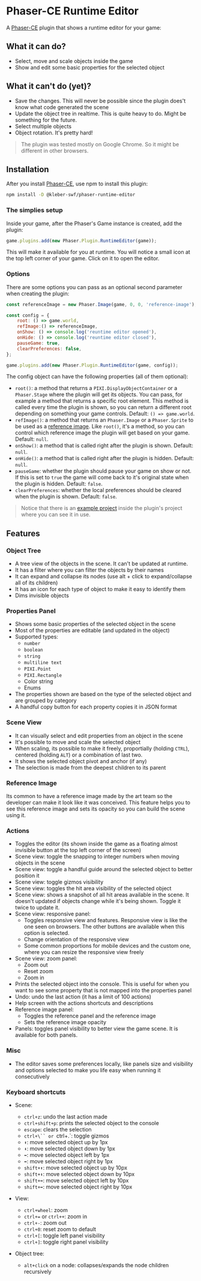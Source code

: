 # Phaser-CE Runtime Editor

A [Phaser-CE] plugin that shows a runtime editor for your game:

## What it can do?

-   Select, move and scale objects inside the game
-   Show and edit some basic properties for the selected object

## What it can't do (yet)?

-   Save the changes. This will never be possible since the plugin does't know what code generated the scene
-   Update the object tree in realtime. This is quite heavy to do. Might be something for the future.
-   Select multiple objects
-   Object rotation. It's pretty hard!

> The plugin was tested mostly on Google Chrome. So it might be different in other browsers.

## Installation

After you install [Phaser-CE], use npm to install this plugin:

```bash
npm install -D @kleber-swf/phaser-runtime-editor
```

### The simplies setup

Inside your game, after the Phaser's Game instance is created, add the plugin:

```js
game.plugins.add(new Phaser.Plugin.RuntimeEditor(game));
```

This will make it available for you at runtime. You will notice a small icon at the top left corner of your game. Click on it to open the editor.

### Options

There are some options you can pass as an optional second parameter when creating the plugin:

```js
const referenceImage = new Phaser.Image(game, 0, 0, 'reference-image'),

const config = {
	root: () => game.world,
    refImage:() => referenceImage,
    onShow: () => console.log('reuntime editor opened'),
    onHide: () => console.log('reuntime editor closed'),
    pauseGame: true,
    clearPreferences: false,
};

game.plugins.add(new Phaser.Plugin.RuntimeEditor(game, config));
```

The config object can have the following properties (all of them optional):

-   `root()`: a method that returns a `PIXI.DisplayObjectContainer` or a `Phaser.Stage` where the plugin will get its objects. You can pass, for example a method that returns a specific root element. This method is called every time the plugin is shown, so you can return a different root depending on something your game controls. Default: `() => game.world`.
-   `refImage()`: a method that returns an `Phaser.Image` or a `Phaser.Sprite` to be used as a [reference image](#reference-image). Like `root()`, it's a method, so you can control which reference image the plugin will get based on your game. Default: `null`.
-   `onShow()`: a method that is called right after the plugin is shown. Default: `null`.
-   `onHide()`: a method that is called right after the plugin is hidden. Default: `null`.
-   `pauseGame`: whether the plugin should pause your game on show or not. If this is set to `true` the game will come back to it's original state when the plugin is hidden. Default: `false`.
-   `clearPreferences`: whether the local preferences should be cleared when the plugin is shown. Default: `false`.

> Notice that there is an [example project] inside the plugin's project where you can see it in use.

## Features

### Object Tree

-   A tree view of the objects in the scene. It can't be updated at runtime.
-   It has a filter where you can filter the objects by their names
-   It can expand and collapse its nodes (use alt + click to expand/collapse all of its children)
-   It has an icon for each type of object to make it easy to identify them
-   Dims invisible objects

### Properties Panel

-   Shows some basic properties of the selected object in the scene
-   Most of the properties are editable (and updated in the object)
-   Supported types:
    -   `number`
    -   `boolean`
    -   `string`
    -   `multiline text`
    -   `PIXI.Point`
    -   `PIXI.Rectangle`
    -   Color string
    -   Enums
-   The properties shown are based on the type of the selected object and are grouped by category
-   A handful copy button for each property copies it in JSON format

### Scene View

-   It can visually select and edit properties from an object in the scene
-   It's possible to move and scale the selected object
-   When scaling, its possible to make it freely, proportially (holding `CTRL`), centered (holding `ALT`) or a combination of last two.
-   It shows the selected object pivot and anchor (if any)
-   The selection is made from the deepest children to its parent

### Reference Image

Its common to have a reference image made by the art team so the developer can make it look like it was conceived. This feature helps you to see this reference image and sets its opacity so you can build the scene using it.

### Actions

-   Toggles the editor (its shown inside the game as a floating almost invisible button at the top left corner of the screen)
-   Scene view: toggle the snapping to integer numbers when moving objects in the scene
-   Scene view: toggle a handful guide around the selected object to better position it
-   Scene view: toggle gizmos visibility
-   Scene view: toggles the hit area visibility of the selected object
-   Scene view: shows a snapshot of all hit areas available in the scene. It doesn't updated if objects change while it's being shown. Toggle it twice to update it.
-   Scene view: responsive panel:
    -   Toggles responsive view and features. Responsive view is like the one seen on browsers. The other buttons are available when this option is selected.
    -   Change orientation of the responsive view
    -   Some common proportions for mobile devices and the custom one, where you can resize the responsive view freely
-   Scene view: zoom panel:
    -   Zoom out
    -   Reset zoom
    -   Zoom in
-   Prints the selected object into the console. This is useful for when you want to see some property that is not mapped into the properties panel
-   Undo: undo the last action (it has a limit of 100 actions)
-   Help screen with the actions shortcuts and descriptions
-   Reference image panel:
    -   Toggles the reference panel and the reference image
    -   Sets the reference image opacity
-   Panels: toggles panel visibility to better view the game scene. It is available for both panels.

### Misc

-   The editor saves some preferences locally, like panels size and visibility and options selected to make you life easy when running it consecutively

### Keyboard shortcuts

-   Scene:

    -   `ctrl+z`: undo the last action made
    -   `ctrl+shift+p`: prints the selected object to the console
    -   `escape`: clears the selection
    -   ` ctrl+\`` or  `ctrl+.`: toggle gizmos
    -   `⬆`: move selected object up by 1px
    -   `⬇`: move selected object down by 1px
    -   `⬅`: move selected object left by 1px
    -   `➡`: move selected object right by 1px
    -   `shift+⬆`: move selected object up by 10px
    -   `shift+⬇`: move selected object down by 10px
    -   `shift+⬅`: move selected object left by 10px
    -   `shift+➡`: move selected object right by 10px

-   View:

    -   `ctrl+wheel`: zoom
    -   `ctrl+=` or `ctrl++`: zoom in
    -   `ctrl+-`: zoom out
    -   `ctrl+0`: reset zoom to default
    -   `ctrl+[`: toggle left panel visibility
    -   `ctrl+]`: toggle right panel visibility

-   Object tree:

    -   `alt+click` on a node: collapses/expands the node children recursively

[phaser-ce]: https://github.com/photonstorm/phaser-ce
[example project]: https://github.com/kleber-swf/phaser-runtime-editor/tree/master/example
